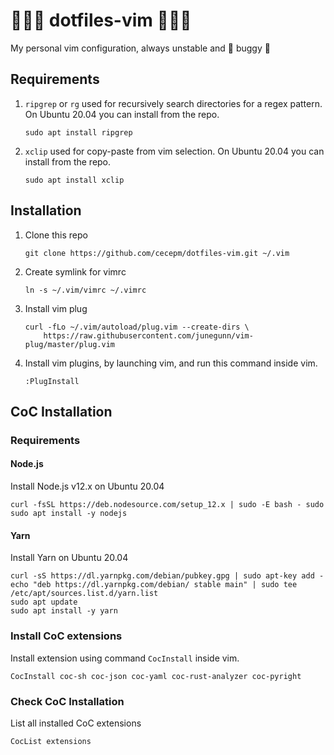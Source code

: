 # 🚀🚀🚀 dotfiles-vim 🚀🚀🚀

My personal vim configuration, always unstable and 🐞 buggy 🐞

## Requirements

1. `ripgrep` or `rg` used for recursively search directories for a regex pattern. On Ubuntu 20.04 you can install from the repo.

   ```
   sudo apt install ripgrep
   ```

2. `xclip` used for copy-paste from vim selection. On Ubuntu 20.04 you can install from the repo.

   ```
   sudo apt install xclip
   ```

## Installation

1. Clone this repo

   ```
   git clone https://github.com/cecepm/dotfiles-vim.git ~/.vim
   ```

2. Create symlink for vimrc

   ```
   ln -s ~/.vim/vimrc ~/.vimrc
   ```

3. Install vim plug

   ```
   curl -fLo ~/.vim/autoload/plug.vim --create-dirs \
       https://raw.githubusercontent.com/junegunn/vim-plug/master/plug.vim
   ```

4. Install vim plugins, by launching vim, and run this command inside vim.

   ```
   :PlugInstall
   ```

## CoC Installation

### Requirements

#### Node.js

Install Node.js v12.x on Ubuntu 20.04

```
curl -fsSL https://deb.nodesource.com/setup_12.x | sudo -E bash - sudo
sudo apt install -y nodejs
```

#### Yarn

Install Yarn on Ubuntu 20.04

```
curl -sS https://dl.yarnpkg.com/debian/pubkey.gpg | sudo apt-key add -
echo "deb https://dl.yarnpkg.com/debian/ stable main" | sudo tee /etc/apt/sources.list.d/yarn.list
sudo apt update
sudo apt install -y yarn
```

### Install CoC extensions

Install extension using command `CocInstall` inside vim.

```
CocInstall coc-sh coc-json coc-yaml coc-rust-analyzer coc-pyright
```

### Check CoC Installation

List all installed CoC extensions

```
CocList extensions
```
